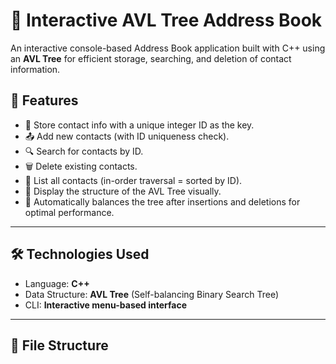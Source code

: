 # 📘 Interactive AVL Tree Address Book

An interactive console-based Address Book application built with C++ using an **AVL Tree** for efficient storage, searching, and deletion of contact information.

## 🚀 Features

- 📌 Store contact info with a unique integer ID as the key.
- 📤 Add new contacts (with ID uniqueness check).
- 🔍 Search for contacts by ID.
- 🗑️ Delete existing contacts.
- 📜 List all contacts (in-order traversal = sorted by ID).
- 🌳 Display the structure of the AVL Tree visually.
- 🧠 Automatically balances the tree after insertions and deletions for optimal performance.

---

## 🛠️ Technologies Used

- Language: **C++**
- Data Structure: **AVL Tree** (Self-balancing Binary Search Tree)
- CLI: **Interactive menu-based interface**

---

## 📂 File Structure

